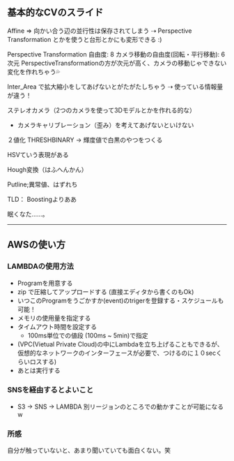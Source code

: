 ## 基本的なCVのスライド

Affine => 向かい合う辺の並行性は保存されてしまう
⇢ Perspective Transformation とかを使うと台形とかにも変形できる :)

Perspective Transformation
自由度: 8
カメラ移動の自由度(回転・平行移動): 6次元
PerspectiveTransformationの方が次元が高く、カメラの移動じゃできない変化を作れちゃう💦



Inter_Area で拡大縮小をしてあげないとがたがたしちゃう
⇢ 使っている情報量が違う！


ステレオカメラ（2つのカメラを使って3Dモデルとかを作れる的な）
* カメラキャリブレーション（歪み）を考えてあげないといけない

２値化 THRESHBINARY
-> 輝度値で白黒のやつをつくる

HSVていう表現がある

Hough変換（はふへんかん）

Putline;異常値、はずれち

TLD：
Boostingよりああ

眠くなた……。


---

## AWSの使い方

### LAMBDAの使用方法

- Programを用意する
- zip で圧縮してアップロードする
    (直接エディタから書くのもOk)
- いつこのProgramをうごかすか(event)のtrigerを登録する・スケジュールも可能！
- メモリの使用量を指定する
- タイムアウト時間を設定する
    - 100ms単位での値段 (100ms ~ 5min)で指定
- (VPC(Vietual Private Cloud)の中にLambdaを立ち上げることもできるが、仮想的なネットワークのインターフェースが必要で、つけるのに１０secくらいロスする)
- あとは実行する

### SNSを経由するとよいこと

- S3 -> SNS -> LAMBDA
別リージョンのところでの動かすことが可能になるw



### 所感
自分が触っていないと、あまり聞いていても面白くない。笑